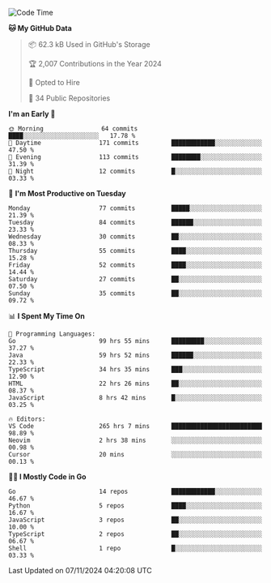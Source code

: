 <!--START_SECTION:thansetan-waka-->
![Code Time](http://img.shields.io/badge/Code%20Time-271%20hrs%2057%20mins-blue)

**🐱 My GitHub Data** 

> 📦 62.3 kB Used in GitHub's Storage 
 > 
> 🏆 2,007 Contributions in the Year 2024
 > 
> 💼 Opted to Hire
 > 
> 📜 34 Public Repositories 
 > 

**I'm an Early 🐤** 

```text
🌞 Morning                64 commits          ████░░░░░░░░░░░░░░░░░░░░░   17.78 % 
🌆 Daytime                171 commits         ████████████░░░░░░░░░░░░░   47.50 % 
🌃 Evening                113 commits         ████████░░░░░░░░░░░░░░░░░   31.39 % 
🌙 Night                  12 commits          █░░░░░░░░░░░░░░░░░░░░░░░░   03.33 % 
```

📅 **I'm Most Productive on Tuesday** 

```text
Monday                   77 commits          █████░░░░░░░░░░░░░░░░░░░░   21.39 % 
Tuesday                  84 commits          ██████░░░░░░░░░░░░░░░░░░░   23.33 % 
Wednesday                30 commits          ██░░░░░░░░░░░░░░░░░░░░░░░   08.33 % 
Thursday                 55 commits          ████░░░░░░░░░░░░░░░░░░░░░   15.28 % 
Friday                   52 commits          ████░░░░░░░░░░░░░░░░░░░░░   14.44 % 
Saturday                 27 commits          ██░░░░░░░░░░░░░░░░░░░░░░░   07.50 % 
Sunday                   35 commits          ██░░░░░░░░░░░░░░░░░░░░░░░   09.72 % 
```

📊 **I Spent My Time On** 

```text
💬 Programming Languages: 
Go                       99 hrs 55 mins      █████████░░░░░░░░░░░░░░░░   37.27 % 
Java                     59 hrs 52 mins      ██████░░░░░░░░░░░░░░░░░░░   22.33 % 
TypeScript               34 hrs 35 mins      ███░░░░░░░░░░░░░░░░░░░░░░   12.90 % 
HTML                     22 hrs 26 mins      ██░░░░░░░░░░░░░░░░░░░░░░░   08.37 % 
JavaScript               8 hrs 42 mins       █░░░░░░░░░░░░░░░░░░░░░░░░   03.25 % 

🔥 Editors: 
VS Code                  265 hrs 7 mins      █████████████████████████   98.89 % 
Neovim                   2 hrs 38 mins       ░░░░░░░░░░░░░░░░░░░░░░░░░   00.98 % 
Cursor                   20 mins             ░░░░░░░░░░░░░░░░░░░░░░░░░   00.13 % 
```

**🧑‍💻 I Mostly Code in Go** 

```text
Go                       14 repos            ████████████░░░░░░░░░░░░░   46.67 % 
Python                   5 repos             ████░░░░░░░░░░░░░░░░░░░░░   16.67 % 
JavaScript               3 repos             ██░░░░░░░░░░░░░░░░░░░░░░░   10.00 % 
TypeScript               2 repos             ██░░░░░░░░░░░░░░░░░░░░░░░   06.67 % 
Shell                    1 repo              █░░░░░░░░░░░░░░░░░░░░░░░░   03.33 % 
```

Last Updated on 07/11/2024 04:20:08 UTC
<!--END_SECTION:thansetan-waka-->
